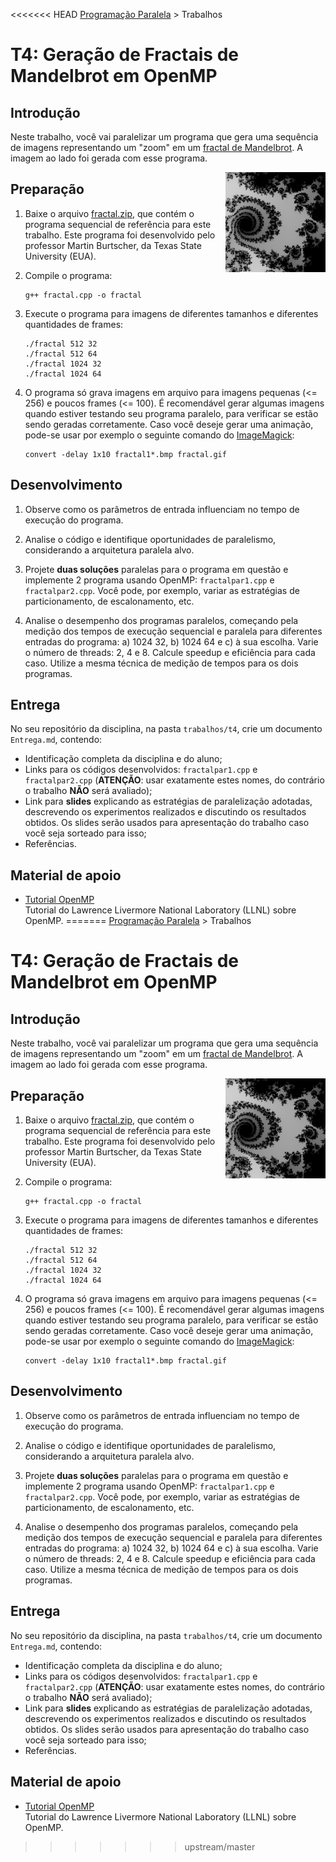 <<<<<<< HEAD
[Programação Paralela](https://github.com/AndreaInfUFSM/elc139-2019a) > Trabalhos

# T4: Geração de Fractais de Mandelbrot em OpenMP


## Introdução


Neste trabalho, você vai paralelizar um programa que gera uma sequência de imagens representando um "zoom" em um [fractal de Mandelbrot](https://en.wikipedia.org/wiki/Mandelbrot_set). A imagem ao lado foi gerada com esse programa.

<img src="fractal.gif" height="160px" align="right">


## Preparação

1. Baixe o arquivo [fractal.zip](fractal.zip), que contém o programa sequencial de referência para este trabalho. Este programa foi desenvolvido pelo professor Martin Burtscher, da Texas State University (EUA).

2. Compile o programa:
   ```
   g++ fractal.cpp -o fractal
   ```

3. Execute o programa para imagens de diferentes tamanhos e diferentes quantidades de frames:
   ```
   ./fractal 512 32
   ./fractal 512 64
   ./fractal 1024 32
   ./fractal 1024 64
   ```

4. O programa só grava imagens em arquivo para imagens pequenas (<= 256) e poucos frames (<= 100). É recomendável gerar algumas imagens quando estiver testando seu programa paralelo, para verificar se estão sendo geradas corretamente. Caso você deseje gerar uma animação, pode-se usar por exemplo o seguinte comando do [ImageMagick](http://www.imagemagick.org):
   ```
   convert -delay 1x10 fractal1*.bmp fractal.gif
   ```



## Desenvolvimento



1. Observe como os parâmetros de entrada influenciam no tempo de execução do programa.

2. Analise o código e identifique oportunidades de paralelismo, considerando a arquitetura paralela alvo.

3. Projete **duas soluções** paralelas para o programa em questão e implemente 2 programa usando OpenMP: `fractalpar1.cpp` e `fractalpar2.cpp`. Você pode, por exemplo, variar as estratégias de particionamento, de escalonamento, etc.

4. Analise o desempenho dos programas paralelos, começando pela medição dos tempos de execução sequencial e paralela para diferentes entradas do programa: a) 1024 32, b) 1024 64 e c) à sua escolha. Varie o número de threads: 2, 4 e 8. Calcule speedup e eficiência para cada caso. Utilize a mesma técnica de medição de tempos para os dois programas. 


## Entrega

No seu repositório da disciplina, na pasta `trabalhos/t4`, crie um documento `Entrega.md`, contendo:
 - Identificação completa da disciplina e do aluno;
 - Links para os códigos desenvolvidos: `fractalpar1.cpp` e `fractalpar2.cpp` (**ATENÇÃO**: usar exatamente estes nomes, do contrário o trabalho **NÃO** será avaliado);
 - Link para **slides** explicando as estratégias de paralelização adotadas, descrevendo os experimentos realizados e discutindo os resultados obtidos. Os slides serão usados para apresentação do trabalho caso você seja sorteado para isso;
 - Referências.




## Material de apoio


- [Tutorial OpenMP](https://computing.llnl.gov/tutorials/openMP/)  
  Tutorial do Lawrence Livermore National Laboratory (LLNL) sobre OpenMP.
=======
[Programação Paralela](https://github.com/AndreaInfUFSM/elc139-2019a) > Trabalhos

# T4: Geração de Fractais de Mandelbrot em OpenMP


## Introdução


Neste trabalho, você vai paralelizar um programa que gera uma sequência de imagens representando um "zoom" em um [fractal de Mandelbrot](https://en.wikipedia.org/wiki/Mandelbrot_set). A imagem ao lado foi gerada com esse programa.

<img src="fractal.gif" height="160px" align="right">


## Preparação

1. Baixe o arquivo [fractal.zip](fractal.zip), que contém o programa sequencial de referência para este trabalho. Este programa foi desenvolvido pelo professor Martin Burtscher, da Texas State University (EUA).

2. Compile o programa:
   ```
   g++ fractal.cpp -o fractal
   ```

3. Execute o programa para imagens de diferentes tamanhos e diferentes quantidades de frames:
   ```
   ./fractal 512 32
   ./fractal 512 64
   ./fractal 1024 32
   ./fractal 1024 64
   ```

4. O programa só grava imagens em arquivo para imagens pequenas (<= 256) e poucos frames (<= 100). É recomendável gerar algumas imagens quando estiver testando seu programa paralelo, para verificar se estão sendo geradas corretamente. Caso você deseje gerar uma animação, pode-se usar por exemplo o seguinte comando do [ImageMagick](http://www.imagemagick.org):
   ```
   convert -delay 1x10 fractal1*.bmp fractal.gif
   ```



## Desenvolvimento



1. Observe como os parâmetros de entrada influenciam no tempo de execução do programa.

2. Analise o código e identifique oportunidades de paralelismo, considerando a arquitetura paralela alvo.

3. Projete **duas soluções** paralelas para o programa em questão e implemente 2 programa usando OpenMP: `fractalpar1.cpp` e `fractalpar2.cpp`. Você pode, por exemplo, variar as estratégias de particionamento, de escalonamento, etc.

4. Analise o desempenho dos programas paralelos, começando pela medição dos tempos de execução sequencial e paralela para diferentes entradas do programa: a) 1024 32, b) 1024 64 e c) à sua escolha. Varie o número de threads: 2, 4 e 8. Calcule speedup e eficiência para cada caso. Utilize a mesma técnica de medição de tempos para os dois programas. 


## Entrega

No seu repositório da disciplina, na pasta `trabalhos/t4`, crie um documento `Entrega.md`, contendo:
 - Identificação completa da disciplina e do aluno;
 - Links para os códigos desenvolvidos: `fractalpar1.cpp` e `fractalpar2.cpp` (**ATENÇÃO**: usar exatamente estes nomes, do contrário o trabalho **NÃO** será avaliado);
 - Link para **slides** explicando as estratégias de paralelização adotadas, descrevendo os experimentos realizados e discutindo os resultados obtidos. Os slides serão usados para apresentação do trabalho caso você seja sorteado para isso;
 - Referências.




## Material de apoio


- [Tutorial OpenMP](https://computing.llnl.gov/tutorials/openMP/)  
  Tutorial do Lawrence Livermore National Laboratory (LLNL) sobre OpenMP.
>>>>>>> upstream/master
